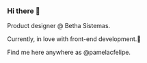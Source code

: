 ### Hi there 👋

Product designer @ Betha Sistemas.

Currently, in love with front-end development.🖤

Find me here anywhere as @pamelacfelipe.
